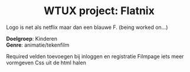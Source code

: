 <h1 align="center">
    WTUX project: Flatnix
</h1>

Logo is net als netflix maar dan een blauwe F. (being worked on...)

**Doelgroep**: Kinderen<br/>
**Genre**: animatie/tekenfilm


Required velden toevoegen bij inloggen en registratie
Filmpage iets meer vormgeven
Css uit de html halen
